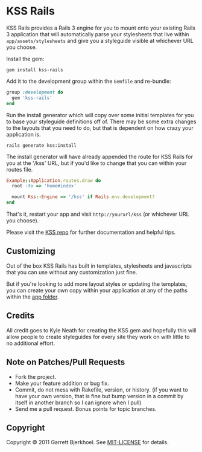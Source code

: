 KSS Rails
=========

KSS Rails provides a Rails 3 engine for you to mount onto your existing Rails 3 application that will automatically parse your stylesheets that live within `app/assets/stylesheets` and give you a styleguide visible at whichever URL you choose.

Install the gem:

```
gem install kss-rails
```

Add it to the development group within the `Gemfile` and re-bundle:

```ruby
group :development do
  gem 'kss-rails'
end
```

Run the install generator which will copy over some initial templates for you to base your styleguide definitions off of. There may be some extra changes to the layouts that you need to do, but that is dependent on how crazy your application is.

```
rails generate kss:install
```

The install generator will have already appended the route for KSS Rails for you at the '/kss' URL, but if you'd like to change that you can within your routes file.

```ruby
Example::Application.routes.draw do
  root :to => 'home#index'

  mount Kss::Engine => '/kss' if Rails.env.development?
end
```

That's it, restart your app and visit `http://yoururl/kss` (or whichever URL you choose).

Please visit the [KSS repo](https://github.com/kneath/kss) for further documentation and helpful tips.

## Customizing

Out of the box KSS Rails has built in templates, stylesheets and javascripts that you can use without any customization just fine.

But if you're looking to add more layout styles or updating the templates, you can create your own copy within your application at any of the paths within the [app folder](https://github.com/dewski/kss-rails/tree/master/app).

## Credits

All credit goes to Kyle Neath for creating the KSS gem and hopefully this will allow people to create styleguides for every site they work on with little to no additional effort.

## Note on Patches/Pull Requests

- Fork the project.
- Make your feature addition or bug fix.
- Commit, do not mess with Rakefile, version, or history. (if you want to have your own version, that is fine but bump version in a commit by itself in another branch so I can ignore when I pull)
- Send me a pull request. Bonus points for topic branches.

## Copyright
Copyright © 2011 Garrett Bjerkhoel. See [MIT-LICENSE](http://github.com/dewski/kss-rails/blob/master/MIT-LICENSE) for details.